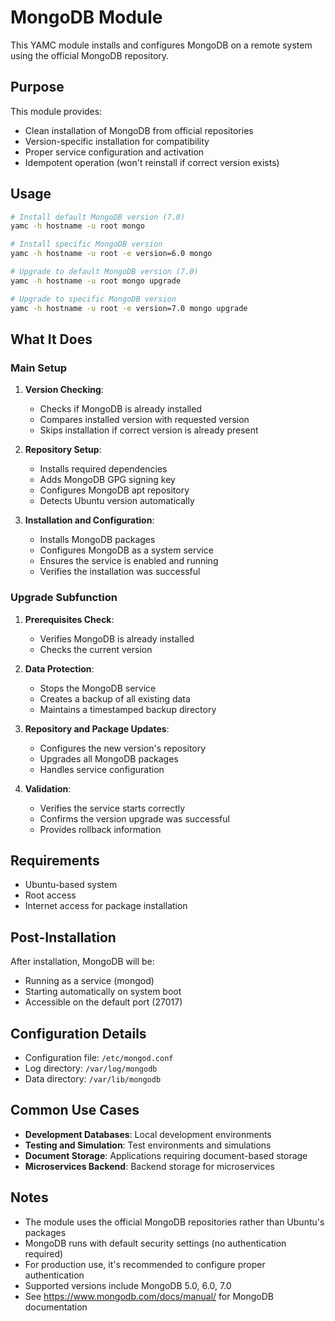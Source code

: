 # MongoDB Module

This YAMC module installs and configures MongoDB on a remote system using the official MongoDB repository.

## Purpose

This module provides:
- Clean installation of MongoDB from official repositories
- Version-specific installation for compatibility
- Proper service configuration and activation
- Idempotent operation (won't reinstall if correct version exists)

## Usage

```bash
# Install default MongoDB version (7.0)
yamc -h hostname -u root mongo

# Install specific MongoDB version
yamc -h hostname -u root -e version=6.0 mongo

# Upgrade to default MongoDB version (7.0)
yamc -h hostname -u root mongo upgrade

# Upgrade to specific MongoDB version
yamc -h hostname -u root -e version=7.0 mongo upgrade
```

## What It Does

### Main Setup

1. **Version Checking**:
   - Checks if MongoDB is already installed
   - Compares installed version with requested version
   - Skips installation if correct version is already present

2. **Repository Setup**:
   - Installs required dependencies
   - Adds MongoDB GPG signing key
   - Configures MongoDB apt repository
   - Detects Ubuntu version automatically

3. **Installation and Configuration**:
   - Installs MongoDB packages
   - Configures MongoDB as a system service
   - Ensures the service is enabled and running
   - Verifies the installation was successful

### Upgrade Subfunction

1. **Prerequisites Check**:
   - Verifies MongoDB is already installed
   - Checks the current version

2. **Data Protection**:
   - Stops the MongoDB service
   - Creates a backup of all existing data
   - Maintains a timestamped backup directory

3. **Repository and Package Updates**:
   - Configures the new version's repository
   - Upgrades all MongoDB packages
   - Handles service configuration

4. **Validation**:
   - Verifies the service starts correctly
   - Confirms the version upgrade was successful
   - Provides rollback information

## Requirements

- Ubuntu-based system
- Root access
- Internet access for package installation

## Post-Installation

After installation, MongoDB will be:
- Running as a service (mongod)
- Starting automatically on system boot
- Accessible on the default port (27017)

## Configuration Details

- Configuration file: `/etc/mongod.conf`
- Log directory: `/var/log/mongodb`
- Data directory: `/var/lib/mongodb`

## Common Use Cases

- **Development Databases**: Local development environments
- **Testing and Simulation**: Test environments and simulations
- **Document Storage**: Applications requiring document-based storage
- **Microservices Backend**: Backend storage for microservices

## Notes

- The module uses the official MongoDB repositories rather than Ubuntu's packages
- MongoDB runs with default security settings (no authentication required)
- For production use, it's recommended to configure proper authentication
- Supported versions include MongoDB 5.0, 6.0, 7.0
- See https://www.mongodb.com/docs/manual/ for MongoDB documentation
